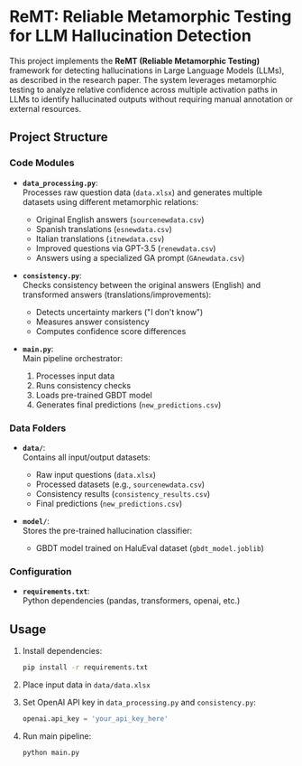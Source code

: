 # ReMT: Reliable Metamorphic Testing for LLM Hallucination Detection

This project implements the **ReMT (Reliable Metamorphic Testing)** framework for detecting hallucinations in Large Language Models (LLMs), as described in the research paper. The system leverages metamorphic testing to analyze relative confidence across multiple activation paths in LLMs to identify hallucinated outputs without requiring manual annotation or external resources.

## Project Structure

### Code Modules
- **`data_processing.py`**:  
  Processes raw question data (`data.xlsx`) and generates multiple datasets using different metamorphic relations:
  - Original English answers (`sourcenewdata.csv`)
  - Spanish translations (`esnewdata.csv`)
  - Italian translations (`itnewdata.csv`)
  - Improved questions via GPT-3.5 (`renewdata.csv`)
  - Answers using a specialized GA prompt (`GAnewdata.csv`)

- **`consistency.py`**:  
  Checks consistency between the original answers (English) and transformed answers (translations/improvements):
  - Detects uncertainty markers ("I don't know")
  - Measures answer consistency
  - Computes confidence score differences

- **`main.py`**:  
  Main pipeline orchestrator:
  1. Processes input data
  2. Runs consistency checks
  3. Loads pre-trained GBDT model
  4. Generates final predictions (`new_predictions.csv`)

### Data Folders
- **`data/`**:  
  Contains all input/output datasets:
  - Raw input questions (`data.xlsx`)
  - Processed datasets (e.g., `sourcenewdata.csv`)
  - Consistency results (`consistency_results.csv`)
  - Final predictions (`new_predictions.csv`)

- **`model/`**:  
  Stores the pre-trained hallucination classifier:
  - GBDT model trained on HaluEval dataset (`gbdt_model.joblib`)

### Configuration
- **`requirements.txt`**:  
  Python dependencies (pandas, transformers, openai, etc.)

## Usage
1. Install dependencies:
   ```bash
   pip install -r requirements.txt
   ```

2. Place input data in `data/data.xlsx`

3. Set OpenAI API key in `data_processing.py` and `consistency.py`:
   ```python
   openai.api_key = 'your_api_key_here'
   ```

4. Run main pipeline:
   ```bash
   python main.py
   ```
